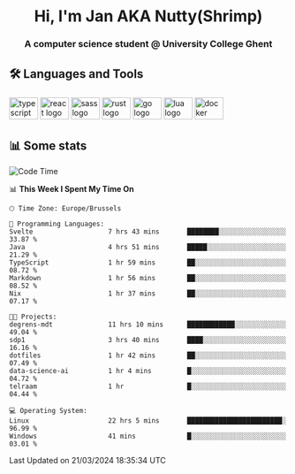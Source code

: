 <h1 align="center">Hi, I'm Jan AKA Nutty(Shrimp)</h1>
<h3 align="center">A computer science student @ University College Ghent</h3>

<h2 align="left">🛠️ Languages and Tools</h2>

###

<div align="left">
  <img src="https://cdn.jsdelivr.net/gh/devicons/devicon/icons/typescript/typescript-original.svg" height="40" width="52" alt="typescript logo"  />
  <img src="https://cdn.jsdelivr.net/gh/devicons/devicon/icons/react/react-original.svg" height="40" width="52" alt="react logo"  />
  <img src="https://cdn.jsdelivr.net/gh/devicons/devicon/icons/sass/sass-original.svg" height="40" width="52" alt="sass logo"  />
  <img src="https://cdn.jsdelivr.net/gh/devicons/devicon@latest/icons/rust/rust-original.svg" height="40" width="52" alt="rust logo" />
  <img src="https://cdn.jsdelivr.net/gh/devicons/devicon/icons/go/go-original.svg" height="40" width="52" alt="go logo"  />
  <img src="https://cdn.jsdelivr.net/gh/devicons/devicon/icons/lua/lua-original.svg" height="40" width="52" alt="lua logo"  />
  <img src="https://cdn.jsdelivr.net/gh/devicons/devicon/icons/docker/docker-original.svg" height="40" width="52" alt="docker logo"  />
</div>

<h2>📊 Some stats</h2>

<!--START_SECTION:waka-->
![Code Time](http://img.shields.io/badge/Code%20Time-4%2C298%20hrs%2047%20mins-blue)

📊 **This Week I Spent My Time On** 

```text
🕑︎ Time Zone: Europe/Brussels

💬 Programming Languages: 
Svelte                   7 hrs 43 mins       ████████░░░░░░░░░░░░░░░░░   33.87 % 
Java                     4 hrs 51 mins       █████░░░░░░░░░░░░░░░░░░░░   21.29 % 
TypeScript               1 hr 59 mins        ██░░░░░░░░░░░░░░░░░░░░░░░   08.72 % 
Markdown                 1 hr 56 mins        ██░░░░░░░░░░░░░░░░░░░░░░░   08.52 % 
Nix                      1 hr 37 mins        ██░░░░░░░░░░░░░░░░░░░░░░░   07.17 % 

🐱‍💻 Projects: 
degrens-mdt              11 hrs 10 mins      ████████████░░░░░░░░░░░░░   49.04 % 
sdp1                     3 hrs 40 mins       ████░░░░░░░░░░░░░░░░░░░░░   16.16 % 
dotfiles                 1 hr 42 mins        ██░░░░░░░░░░░░░░░░░░░░░░░   07.49 % 
data-science-ai          1 hr 4 mins         █░░░░░░░░░░░░░░░░░░░░░░░░   04.72 % 
telraam                  1 hr                █░░░░░░░░░░░░░░░░░░░░░░░░   04.44 % 

💻 Operating System: 
Linux                    22 hrs 5 mins       ████████████████████████░   96.99 % 
Windows                  41 mins             █░░░░░░░░░░░░░░░░░░░░░░░░   03.01 % 
```


 Last Updated on 21/03/2024 18:35:34 UTC
<!--END_SECTION:waka-->
